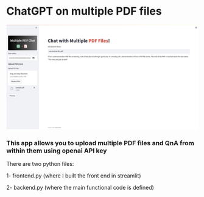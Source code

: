 # ChatGPT on multiple PDF files

![frontend_img.png](frontend_img.png)

### This app allows you to upload multiple PDF files and QnA from within them using openai API key

There are two python files:

1- frontend.py (where I built the front end in streamlit)

2- backend.py (where the main functional code is defined)

